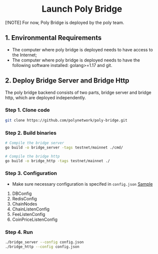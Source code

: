 <h1 align="center">Launch Poly Bridge</h1>

[!NOTE] For now, Poly Bridge is deployed by the poly team.

## 1. Environmental Requirements

- The computer where poly bridge is deployed needs to have access to the Internet;
- The computer where poly bridge is deployed needs to have the following software installed: golang>=1.17 and git.

## 2. Deploy Bridge Server and Bridge Http
The poly bridge backend consists of two parts, bridge server and bridge http, which are deployed independently.

### Step 1. Clone code
```bash
git clone https://github.com/polynetwork/poly-bridge.git
```

### Step 2. Build binaries
```bash
# Compile the bridge server
go build -o bridge_server -tags testnet/mainnet ./cmd/

# Compile the bridge http
go build -o bridge_http -tags testnet/mainnet ./
```

### Step 3. Configuration 
* Make sure necessary configuration is specifed in `config.json` [Sample](https://github.com/polynetwork/poly-bridge/blob/master/conf/config_testnet.json)
1. DBConfig
2. RedisConfig
3. ChainNodes
4. ChainListenConfig
5. FeeListenConfig
6. CoinPriceListenConfig

### Step 4. Run
```bash
./bridge_server --config config.json
./bridge_http --config config.json
```



